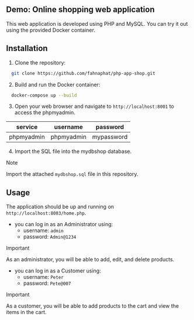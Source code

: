 ## Demo: Online shopping web application
This web application is developed using PHP and MySQL. You can try it out using the provided Docker container.

## Installation
 1. Clone the repository:
```sh 
  git clone https://github.com/fahnaphat/php-app-shop.git 
  ```
  
 2. Build and run the Docker container:
```sh 
  docker-compose up --build 
  ```
  
 3. Open your web browser and navigate to `http://localhost:8001` to access the phpmyadmin.

| service | username | password |
|--|--|--|
| phpmyadmin | phpmyadmin | mypassword |

 4. Import the SQL file into the mydbshop database.
> [!NOTE]
> Import the attached `mydbshop.sql` file in this repository.

## Usage

 The application should be up and running on `http://localhost:8083/home.php`.
 - you can log in as an Administrator using:
	 - username: `admin`
	 - password: `Admin@1234`
> [!IMPORTANT]
> As an administrator, you will be able to add, edit, and delete products.

 - you can log in as a Customer using:
	 - username: `Peter`
	 - password: `Pete@007`
> [!IMPORTANT]
> As a customer, you will be able to add products to the cart and view the items in the cart.
